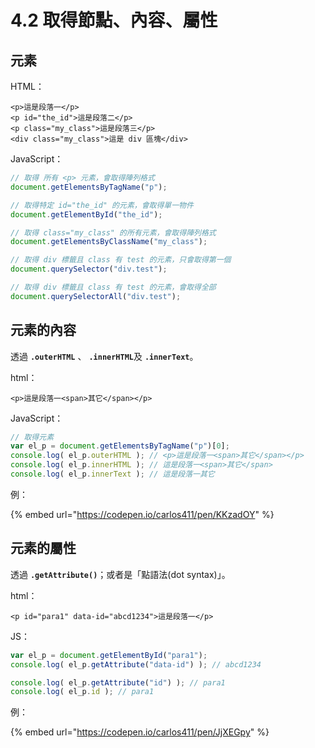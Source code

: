 # 4.2 取得節點、內容、屬性

## 元素

HTML：

```markup
<p>這是段落一</p>
<p id="the_id">這是段落二</p>
<p class="my_class">這是段落三</p>
<div class="my_class">這是 div 區塊</div>
```

JavaScript：

```javascript
// 取得 所有 <p> 元素，會取得陣列格式
document.getElementsByTagName("p");

// 取得特定 id="the_id" 的元素，會取得單一物件
document.getElementById("the_id");

// 取得 class="my_class" 的所有元素，會取得陣列格式
document.getElementsByClassName("my_class");

// 取得 div 標籤且 class 有 test 的元素，只會取得第一個
document.querySelector("div.test");

// 取得 div 標籤且 class 有 test 的元素，會取得全部
document.querySelectorAll("div.test");
```



## 元素的內容

透過 **`.outerHTML`** 、 **`.innerHTML`**&#x53CA; **`.innerText`**。

html：

```markup
<p>這是段落一<span>其它</span></p>
```

JavaScript：

```javascript
// 取得元素
var el_p = document.getElementsByTagName("p")[0];
console.log( el_p.outerHTML ); // <p>這是段落一<span>其它</span></p>
console.log( el_p.innerHTML ); // 這是段落一<span>其它</span>
console.log( el_p.innerText ); // 這是段落一其它
```



例：

{% embed url="https://codepen.io/carlos411/pen/KKzadOY" %}





## 元素的屬性

透過 **`.getAttribute()`**；或者是「點語法(dot syntax)」。

html：

```markup
<p id="para1" data-id="abcd1234">這是段落一</p>
```

JS：

```javascript
var el_p = document.getElementById("para1");
console.log( el_p.getAttribute("data-id") ); // abcd1234

console.log( el_p.getAttribute("id") ); // para1
console.log( el_p.id ); // para1
```



例：

{% embed url="https://codepen.io/carlos411/pen/JjXEGpy" %}



